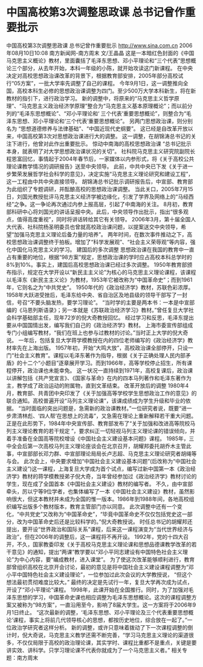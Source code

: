 # 中国高校第3次调整思政课 总书记曾作重要批示

中国高校第3次调整思政课 总书记曾作重要批示
http://www.sina.com.cn 2006年08月10日10:08 南方新闻网-南方周末
文/王晶晶
这是一本暗红色封面的《中国马克思主义概论》教材，里面囊括了毛泽东思想、邓小平理论和“三个代表”思想概论三个部分，从去年开始，本科一年级的小陈，就开始攻读这门新课程。
在中央决定对高校思想政治课改革的背景下，根据教育部安排，2005年部分高校试行“05方案”，一批大学率先调整了自己的课程。
今年9月1日，这一调整推向全国，高校本科生必修的思想政治课调整为四门。至少500万大学本科新生，将在新教材的指引下，进行政治学习。
新的调整中，将原来的“马克思主义哲学原理”、“马克思主义政治经济学原理”整合为“马克思主义基本原理概论”；而以前分列的“毛泽东思想概论”、“邓小平理论和‘
三个代表’重要思想概论”，则整合为“毛泽东思想、邓小平理论和‘三个代表’重要思想概论”。
另两门思想政治课，则分别名为 “思想道德修养与法律基础”、“中国近现代史纲要”。
这已经是自改革开放以来，中国高校第3次对思想政治课进行大的调整。
这一调整，在胡锦涛总书记的关注下进行，他曾对此作出重要批示。
惊动中南海的高校思想政治课
“总书记批示本身，就表明了对大学思想政治课状况的关切”。
社科院马克思主义研究院副院长程恩富回忆，事情起于2004年春节后，一家媒体以内参形式，将《关于高校公共理论课教学情况的调研报告》送至中央领导。
此前，中共中央已下发《关于进一步繁荣发展哲学社会科学的意见》，决定实施“马克思主义理论研究和建设工程”，这一工程由中共中央直接领导。
胡锦涛总书记批示调研报告后，中宣部、教育部为此组织了专题调研，并酝酿高校的思想政治课调整。
当此关口，2005年7月15日，刘国光教授批评马克思主义经济学被边缘化，引发了学界及网络上的“马经西经”之争。这一争论再次通过内参上报高层，引起了中南海的关注。
8月初，教育部科研中心将刘国光的讲话呈报中央。此后，中央领导作出批示，指出“很多观点，值得高度重视”，同时将讲话转给其它有关领导。
2006年3月，第十届全国人大代表、社科院杨圣明委员也曾就高校政治课问题，以提案送交中央领导，希望“加强马克思主义理论后备力量的培养”。
两年时间，在数次事件推动之下，高校思想政治课调整终于拍板。增加了“科学发展观”、“社会主义荣辱观”等内容，强化中国化马克思主义的学习。
建国后的多次调整
思想政治课在我国的教育中一直占有重要的地位，根据“98方案”规定，思想政治课的学时应占高校本科总学时的8%到10%。事实上，建国后高校思想政治课已经过多次调整。
1950年教育部颁布指示，规定在大学开设以“新民主主义论”为核心的马克思主义理论课程，该课程以毛泽东《新民主主义论》为教材，1953年它被改称为“中国革命史”；而到1961年，它则名之为“中共党史”。
1950年代的《政治经济学》教材，苏联色彩浓厚。1958年大跃进受挫后，毛泽东给中央、省自治区及地县级的领导干部写了一封信，号召“不要头脑发热，要学习理论”。
“当时学的主要是两本书：一本是中宣部编的《马恩列斯语录》；另一本就是《苏联政治经济学习》教材。”曾任复旦大学社会科学基础部主任，现年72岁的倪大奇教授回忆。
经过学习和反思，毛泽东提出要从中国国情出发，编写我们自己的《政治经济学》教材。
上海市委宣传部组成专门小组编写教材，“我们在班上也参与过教材的讨论。”当时正上大学的倪大奇说。
一年后，包括复旦大学蒋学模教授在内的四位老师编写的《政治经济学》教材率先在上海出版。
1957年初，开始“大鸣大放”，高校政治课全部停开，只设一门“社会主义教育”。课程以毛泽东著作为指导，根据《关于正确处理人民内部矛盾》的十二个“小题目”逐章展开学习。而到1966年，高等学校停止招生，所有课程停开，政治课也未能幸免。
这一状况一直持续到1971年，高校复课后，政治课以讲解包括《共产党宣言》、《国家与革命》在内的四本马列著作和毛泽东著作为主，教学成了政治运动的附属物，直到文革结束。
改革开放后的调整
1980年4月，教育部、共青团中央印发了《关于加强高等学校学生思想政治工作的意见》的联合通知。高校普遍开设“马列主义理论课”，该课成绩成为学生升级和毕业的依据。
“当时面临的突出问题是，急需新的政治课教材。”一位研究者说，既要“进一步肃清林彪、‘四人帮’在思想上的流毒”，又急需在理论上重新解释若干重大问题。
正是在此形势下，1984年中央宣传部、教育部发布了“关于加强和改进高等院校马列主义理论教育的若干规定 ”，要求纠正一切轻视马列主义理论课的错误倾向，并着手准备在全国高等院校增设《中国社会主义建设基本问题》课程。
1985年，三中全会后第一次高校马列主义理论座谈会在北京召开，胡耀邦委托胡乔木主管此事，中宣部部长邓力群、中宣部理论局局长卢志超、马克思主义理论研究者胡绳等与会。
此次会上，中央要求增加“中国社会主义建设基本问题”(后改称为“中国社会主义建设”)这一课程，上海复旦大学成为首个试点，编写过新中国第一本《政治经济学》教材的蒋学模教授弟子倪大奇，当年曾经参加过《政治经济学》教材讨论的学生，现在成了全国首本《中国社会主义建设》教材的编写者。
不久，由中宣部牵头，厉以宁等9位学者，也集体编写了一本《中国社会主义建设》教材，虽然影响很大，但这本教材并未成为全国的惟一版本。1986年到1988年间，各地高校组织编写出版多个教材版本，教育主管部门亦以同意。
此次调整中还有一个变化，“中共党史”又改称为“中国革命史”，“毕竟中国革命史不仅仅包括党史这一部分，改为中国革命史后还是比较科学的。”倪大奇教授说。
时任总书记的胡耀邦还提出，要开设“世界政治和国际关系”课程，后来这一课程演变为“当代世界经济与政治”，但在2006年的调整后，这一课程将不再开设。
1992年，党的十四大召开，不久，国家教委印发《关于高校马克思主义理论课和思想品德课教学改革的若干意见》的通知，提出“两课”教学要以“邓小平同志建设有中国特色社会主义理论”为中心内容，要“编成教材，进入课堂”。
为了使这次改革能够顺利进行，教育部曾组织高校在北京开会讨论，最初的意见是将中国社会主义建设课程调整为“邓小平中国特色社会主义建设理论”，一位参加过此次会议的大学教授说， “但这个想法最初贯彻难度比较大。”
最终的决定是先试行一年，复旦大学再次成为试点，开设了“邓小平理论”课程。
1998年，此课开始在全国推行。同时，为了加强对毛泽东思想的学习，中国革命史课也相应调整为毛泽东思想概论。这次的课程调整方案又被称为“98方案”，一直沿用至今，影响了8届大学生。这一方案将于2006年9月1日终止。
“这次最新的调整，‘毛泽东思想、邓小平理论及三个代表重要思想概论’课程，事实上将前几代领导核心的思想，都按历史地位，综合放在一起了。”一位政治学研究者这样分析。
新的调整，或许只意味着拨动了下一次课程调整的倒计时，倪大奇说，马克思主义教学还需不断完善，“学习马克思主义理论的渠道很多，不仅仅局限于高校的政治理论课，其实学时、课程比重都不是重点，关键是要讲实效、讲科学。只学习理论课不代表你就成为了一个马克思主义者。”
相关专题：南方周末 

